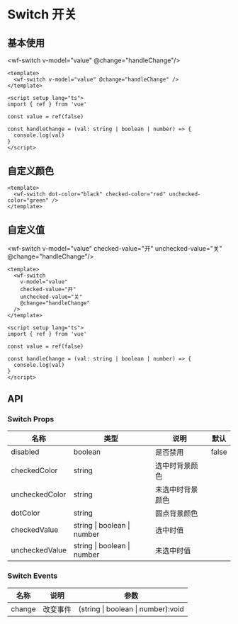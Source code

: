 # Switch 开关

## 基本使用

<wf-switch v-model="value" @change="handleChange"/>

```vue
<template>
  <wf-switch v-model="value" @change="handleChange" />
</template>

<script setup lang="ts">
import { ref } from 'vue'

const value = ref(false)

const handleChange = (val: string | boolean | number) => {
  console.log(val)
}
</script>
```

## 自定义颜色

<wf-switch dot-color="black" checked-color="red" unchecked-color="green" />

```vue
<template>
  <wf-switch dot-color="black" checked-color="red" unchecked-color="green" />
</template>
```

## 自定义值

<wf-switch v-model="value" checked-value="开" unchecked-value="关" @change="handleChange"/>

```vue
<template>
  <wf-switch
    v-model="value"
    checked-value="开"
    unchecked-value="关"
    @change="handleChange"
  />
</template>

<script setup lang="ts">
import { ref } from 'vue'

const value = ref(false)

const handleChange = (val: string | boolean | number) => {
  console.log(val)
}
</script>
```

<script setup lang="ts">
import { ref } from 'vue'

const value = ref(false)

const handleChange = (val: string | boolean | number) => {
  console.log(val)
}
</script>

## API

### Switch Props

| 名称           | 类型                        | 说明             | 默认  |
| -------------- | --------------------------- | ---------------- | ----- |
| disabled       | boolean                     | 是否禁用         | false |
| checkedColor   | string                      | 选中时背景颜色   |       |
| uncheckedColor | string                      | 未选中时背景颜色 |       |
| dotColor       | string                      | 圆点背景颜色     |       |
| checkedValue   | string \| boolean \| number | 选中时值         |       |
| uncheckedValue | string \| boolean \| number | 未选中时值       |       |

### Switch Events

| 名称   | 说明     | 参数                               |
| ------ | -------- | ---------------------------------- |
| change | 改变事件 | (string \| boolean \| number):void |
